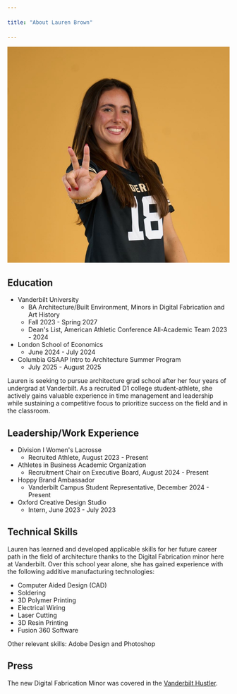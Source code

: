 ```yaml
---

title: "About Lauren Brown"

---
```


<img src="/assets/img/IMG_4398.jpg" alt="Lauren Brown" style="wdith:200px;"/>

## Education 

* Vanderbilt University 
  * BA Architecture/Built Environment, Minors in Digital Fabrication and Art History
  * Fall 2023 - Spring 2027
  * Dean's List, American Athletic Conference All-Academic Team 2023 - 2024
* London School of Economics
  * June 2024 - July 2024
* Columbia GSAAP Intro to Architecture Summer Program
  * July 2025 - August 2025
 
Lauren is seeking to pursue architecture grad school after her four years of undergrad at Vanderbilt. As a recruited D1 college student-athlete, she actively gains valuable experience in time management and leadership while sustaining a competitive focus to prioritize success on the field and in the classroom. 

## Leadership/Work Experience 

* Division I Women's Lacrosse
  * Recruited Athlete, August 2023 - Present
* Athletes in Business Academic Organization
  * Recruitment Chair on Executive Board, August 2024 - Present
* Hoppy Brand Ambassador
  * Vanderbilt Campus Student Representative, December 2024 - Present
* Oxford Creative Design Studio
  * Intern, June 2023 - July 2023
 
 
## Technical Skills

Lauren has learned and developed applicable skills for her future career path in the field of architecture thanks to the Digital Fabrication minor here at Vanderbilt. Over this school year alone, she has gained experience with the following additive manufacturing technologies:

* Computer Aided Design (CAD)
* Soldering 
* 3D Polymer Printing 
* Electrical Wiring
* Laser Cutting
* 3D Resin Printing
* Fusion 360 Software

Other relevant skills: Adobe Design and Photoshop

## Press 

The new Digital Fabrication Minor was covered in the [Vanderbilt Hustler](https://vanderbilthustler.com/2022/11/09/digital-fabrication-minor-introduced-for-2022-23-academic-year/).


